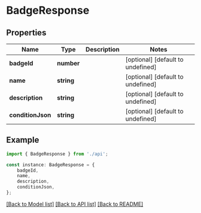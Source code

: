 # BadgeResponse


## Properties

Name | Type | Description | Notes
------------ | ------------- | ------------- | -------------
**badgeId** | **number** |  | [optional] [default to undefined]
**name** | **string** |  | [optional] [default to undefined]
**description** | **string** |  | [optional] [default to undefined]
**conditionJson** | **string** |  | [optional] [default to undefined]

## Example

```typescript
import { BadgeResponse } from './api';

const instance: BadgeResponse = {
    badgeId,
    name,
    description,
    conditionJson,
};
```

[[Back to Model list]](../README.md#documentation-for-models) [[Back to API list]](../README.md#documentation-for-api-endpoints) [[Back to README]](../README.md)
